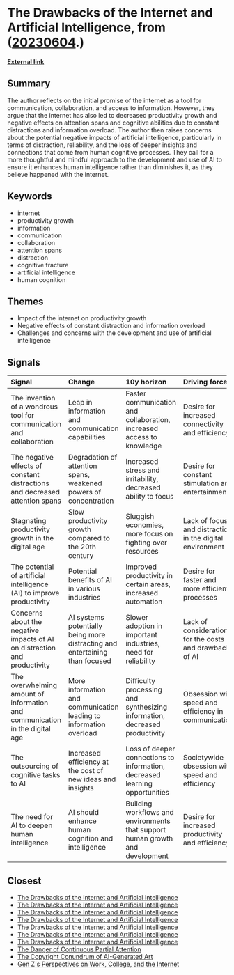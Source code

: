 # __The Drawbacks of the Internet and Artificial Intelligence__, from ([20230604](https://kghosh.substack.com/p/20230604).)

__[External link](https://www.nytimes.com/2023/05/28/opinion/artificial-intelligence-thinking-minds-concentration.html?unlocked_article_code=MLIAHN6wO2gN-oVbvQ2_ENjTZpCVExyB-2ozdthrljWZRk3cLP7Ue_cuRQ9CZMmz2RscYeKZ_wnmVHYLZmyY5AGBy1raM6GfG63nypBJRe_Jq5OhxypTEv9CaMb999ubTYW85OpZDr_1wGIgMdHqAC0zsqOQ8Wd5mUosTMa-3_HoWPUQbAjxkVORysHFYfYWYqLF1FFIkxpiD-_msIU7-wDgab3l9bfEqPiOt6YUHXR5HYicBXH4H_Bx5K9kebdHe1fF9_wdeQG_B88btjkdt3mx3e60fDuJagNEVQ6bMCvwmq9o8LnPziPK_XVTfp2Gr6lTrpOwKw-0TbvkWDJ-9H3ti4fzRQtBHZHZxRx0x5vPwdkUIH2f0JuG70Y7FA&smid=nytcore-android-share)__



## Summary

The author reflects on the initial promise of the internet as a tool for communication, collaboration, and access to information. However, they argue that the internet has also led to decreased productivity growth and negative effects on attention spans and cognitive abilities due to constant distractions and information overload. The author then raises concerns about the potential negative impacts of artificial intelligence, particularly in terms of distraction, reliability, and the loss of deeper insights and connections that come from human cognitive processes. They call for a more thoughtful and mindful approach to the development and use of AI to ensure it enhances human intelligence rather than diminishes it, as they believe happened with the internet.

## Keywords

* internet
* productivity growth
* information
* communication
* collaboration
* attention spans
* distraction
* cognitive fracture
* artificial intelligence
* human cognition

## Themes

* Impact of the internet on productivity growth
* Negative effects of constant distraction and information overload
* Challenges and concerns with the development and use of artificial intelligence

## Signals

| Signal                                                                      | Change                                                                      | 10y horizon                                                                   | Driving force                                            |
|:----------------------------------------------------------------------------|:----------------------------------------------------------------------------|:------------------------------------------------------------------------------|:---------------------------------------------------------|
| The invention of a wondrous tool for communication and collaboration        | Leap in information and communication capabilities                          | Faster communication and collaboration, increased access to knowledge         | Desire for increased connectivity and efficiency         |
| The negative effects of constant distractions and decreased attention spans | Degradation of attention spans, weakened powers of concentration            | Increased stress and irritability, decreased ability to focus                 | Desire for constant stimulation and entertainment        |
| Stagnating productivity growth in the digital age                           | Slow productivity growth compared to the 20th century                       | Sluggish economies, more focus on fighting over resources                     | Lack of focus and distraction in the digital environment |
| The potential of artificial intelligence (AI) to improve productivity       | Potential benefits of AI in various industries                              | Improved productivity in certain areas, increased automation                  | Desire for faster and more efficient processes           |
| Concerns about the negative impacts of AI on distraction and productivity   | AI systems potentially being more distracting and entertaining than focused | Slower adoption in important industries, need for reliability                 | Lack of consideration for the costs and drawbacks of AI  |
| The overwhelming amount of information and communication in the digital age | More information and communication leading to information overload          | Difficulty processing and synthesizing information, decreased productivity    | Obsession with speed and efficiency in communication     |
| The outsourcing of cognitive tasks to AI                                    | Increased efficiency at the cost of new ideas and insights                  | Loss of deeper connections to information, decreased learning opportunities   | Societywide obsession with speed and efficiency          |
| The need for AI to deepen human intelligence                                | AI should enhance human cognition and intelligence                          | Building workflows and environments that support human growth and development | Desire for increased productivity and efficiency         |

## Closest

* [The Drawbacks of the Internet and Artificial Intelligence](652fc7ec1f422e931bc5a9ba8011650a)
* [The Drawbacks of the Internet and Artificial Intelligence](652fc7ec1f422e931bc5a9ba8011650a)
* [The Drawbacks of the Internet and Artificial Intelligence](652fc7ec1f422e931bc5a9ba8011650a)
* [The Drawbacks of the Internet and Artificial Intelligence](652fc7ec1f422e931bc5a9ba8011650a)
* [The Drawbacks of the Internet and Artificial Intelligence](652fc7ec1f422e931bc5a9ba8011650a)
* [The Drawbacks of the Internet and Artificial Intelligence](652fc7ec1f422e931bc5a9ba8011650a)
* [The Drawbacks of the Internet and Artificial Intelligence](652fc7ec1f422e931bc5a9ba8011650a)
* [The Danger of Continuous Partial Attention](417df5448432cb603f40dec77f469b87)
* [The Copyright Conundrum of AI-Generated Art](2cfdc6fba6f11e089c2df3cda1604174)
* [Gen Z's Perspectives on Work, College, and the Internet](644ce4dcf74e76970fd0526ca1abf551)